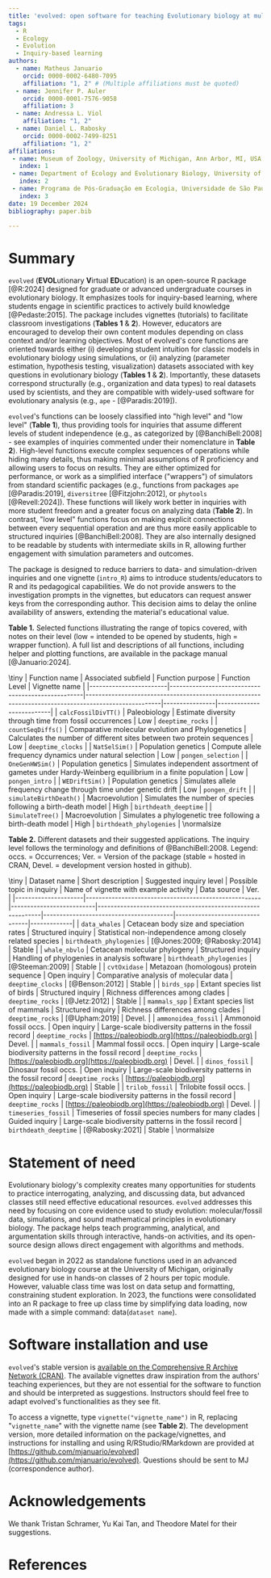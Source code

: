 ```yaml
---
title: 'evolved: open software for teaching Evolutionary biology at multiple scales through virtual inquiries'
tags:
  - R
  - Ecology
  - Evolution
  - Inquiry-based learning
authors:
  - name: Matheus Januario
    orcid: 0000-0002-6480-7095
    affiliation: "1, 2" # (Multiple affiliations must be quoted)
  - name: Jennifer P. Auler
    orcid: 0000-0001-7576-9058
    affiliation: 3
  - name: Andressa L. Viol
    affiliation: "1, 2"
  - name: Daniel L. Rabosky
    orcid: 0000-0002-7499-8251
    affiliation: "1, 2"
affiliations:
 - name: Museum of Zoology, University of Michigan, Ann Arbor, MI, USA 
   index: 1
 - name: Department of Ecology and Evolutionary Biology, University of Michigan, Ann Arbor, MI, USA 
   index: 2
 - name: Programa de Pós-Graduação em Ecologia, Universidade de São Paulo, Rua do Matão, 321, Travessa 14, São Paulo, SP, Brazil
   index: 3
date: 19 December 2024
bibliography: paper.bib

---
```


# Summary

  `evolved` (**EVOL**utionary **V**irtual **ED**ucation) is an open-source R 
  package [@R:2024] designed for graduate or advanced undergraduate courses in 
  evolutionary biology. It emphasizes tools for inquiry-based learning, where 
  students engage in scientific practices to actively build knowledge
  [@Pedaste:2015]. The package includes vignettes (tutorials) to facilitate 
  classroom investigations (**Tables 1** & **2**). However, educators are encouraged 
  to develop their own content modules depending on class context and/or learning 
  objectives. Most of evolved's core functions are oriented towards either (i) 
  developing student intuition for classic models in evolutionary biology 
  using simulations, or (ii) analyzing (parameter estimation, hypothesis 
  testing, visualization) datasets associated with key questions in 
  evolutionary biology (**Tables 1** & **2**).  Importantly, these datasets correspond 
  structurally (e.g., organization and data types) to real datasets used by 
  scientists, and they are compatible with widely-used software for evolutionary 
  analysis (e.g., `ape` - [@Paradis:2019]). 

  `evolved`'s functions can be loosely classified into "high level" and "low level"
  (**Table 1**), thus providing tools for inquiries that assume different levels 
  of student independence (e.g., as categorized by [@BanchiBell:2008] - see examples 
  of inquiries commented under their nomenclature in **Table 2**). High-level functions 
  execute complex sequences of operations while hiding many details, thus making 
  minimal assumptions of R proficiency and allowing users to focus on results. 
  They are either optimized for performance, or work as a simplified interface 
  ("wrappers") of simulators from standard scientific packages (e.g., functions 
  from packages `ape` [@Paradis:2019], `diversitree` [@Fitzjohn:2012], or 
  `phytools` [@Revell:2024]). These functions will likely work better in inquiries 
  with more student freedom and a greater focus on analyzing data (**Table 2**). In 
  contrast, "low level" functions focus on making explicit connections between 
  every sequential operation and are thus more easily applicable to structured 
  inquiries [@BanchiBell:2008]. They are also internally designed to be readable 
  by students with intermediate skills in R, allowing further engagement with 
  simulation parameters and outcomes.

  The package is designed to reduce barriers to data- and simulation-driven inquiries 
  and one vignette (`intro_R`) aims to introduce students/educators to R and its 
  pedagogical capabilities. We do not provide answers to the investigation prompts 
  in the vignettes, but educators can request answer keys from the corresponding 
  author. This decision aims to delay the online availability of answers, 
  extending the material's educational value.

**Table 1.** Selected functions illustrating the range of topics covered, with notes on their level (low = intended to be opened by students, high = wrapper function). A full list and descriptions of all functions, including helper and plotting functions, are available in the package manual [@Januario:2024]. 

\tiny
| Function name          | Associated subfield                               | Function purpose                                                                                    | Function Level | Vignette name            |
|------------------------|---------------------------------------------------|-----------------------------------------------------------------------------------------------------|----------------|--------------------------|
| `calcFossilDivTT()`    | Paleobiology                                      | Estimate diversity through time from fossil occurrences                                             | Low            | `deeptime_rocks`         |
| `countSeqDiffs()`      | Comparative molecular evolution and Phylogenetics | Calculates the number of different sites between two protein sequences                              | Low            | `deeptime_clocks`        |
| `NatSelSim()`          | Population genetics                               | Compute allele frequency dynamics under natural selection                                           | Low            | `pongen_selection`       |
| `OneGenHWSim()`        | Population genetics                               | Simulates independent assortment of gametes under Hardy-Weinberg equilibrium in a finite population | Low            | `pongen_intro`           |
| `WEDriftSim()`         | Population genetics                               | Simulates allele frequency change through time under genetic drift                                  | Low            | `pongen_drift`           |
| `simulateBirthDeath()` | Macroevolution                                    | Simulates the number of species following a birth-death model                                       | High           | `birthdeath_deeptime`    |
| `SimulateTree()`       | Macroevolution                                    | Simulates a phylogenetic tree following a birth-death model                                         | High           | `birthdeath_phylogenies` |
\normalsize

**Table 2.** Different datasets and their suggested applications. The inquiry level follows the terminology and definitions of @BanchiBell:2008. Legend: occs. = Occurrences; Ver. = Version of the package (stable = hosted in CRAN, Devel. = development version hosted in github).

\tiny
| Dataset name        | Short description                                    | Suggested inquiry level  | Possible topic in inquiry                                  | Name of vignette with example activity | Data source                    |   Ver.      | 
|---------------------|------------------------------------------------------|--------------------------|------------------------------------------------------------|----------------------------------------|--------------------------------|-------------|
| `data_whales`       | Cetacean body size and speciation rates              | Structured inquiry       | Statistical non-independence among closely related species | `birthdeath_phylogenies`               | [@Jones:2009; @Rabosky:2014]   |    Stable   |
| `whale_nbvlo`       | Cetacean molecular phylogeny                         | Structured inquiry       | Handling of phylogenies in analysis software               | `birthdeath_phylogenies`               | [@Steeman:2009]                |    Stable   |
| `cvtOxidase`        | Metazoan (homologous) protein sequence               | Open inquiry             | Comparative analysis of molecular data                     | `deeptime_clocks`                      | [@Benson:2012]                 |    Stable   |
| `birds_spp`         | Extant species list of birds                         | Structured inquiry       | Richness differences among clades                          | `deeptime_rocks`                       | [@Jetz:2012]                   |    Stable   |
| `mammals_spp`       | Extant species list of mammals                       | Structured inquiry       | Richness differences among clades                          | `deeptime_rocks`                       | [@Upham:2019]                  |   Devel.    |
| `ammonoidea_fossil` | Ammonoid fossil occs.                                | Open inquiry             | Large-scale biodiversity patterns in the fossil record     | `deeptime_rocks`                       | [https://paleobiodb.org](https://paleobiodb.org) |   Devel.    |
| `mammals_fossil`    | Mammal fossil occs.                                  | Open inquiry             | Large-scale biodiversity patterns in the fossil record     | `deeptime_rocks`                       | [https://paleobiodb.org](https://paleobiodb.org) |   Devel.    |
| `dinos_fossil`      | Dinosaur fossil occs.                                | Open inquiry             | Large-scale biodiversity patterns in the fossil record     | `deeptime_rocks`                       | [https://paleobiodb.org](https://paleobiodb.org) |    Stable   |
| `trilob_fossil`     | Trilobite fossil occs.                               | Open inquiry             | Large-scale biodiversity patterns in the fossil record     | `deeptime_rocks`                       | [https://paleobiodb.org](https://paleobiodb.org) |   Devel.    |
| `timeseries_fossil` | Timeseries of fossil species numbers for many clades | Guided inquiry           | Large-scale biodiversity patterns in the fossil record     | `birthdeath_deeptime`                  | [@Rabosky:2021] |    Stable   |
\normalsize

# Statement of need

Evolutionary biology's complexity creates many opportunities for students to 
practice interrogating, analyzing, and discussing data, but advanced classes 
still need effective educational resources. `evolved` addresses this need by 
focusing on core evidence used to study evolution: molecular/fossil data, 
simulations, and sound mathematical principles in evolutionary biology. The 
package helps teach programming, analytical, and argumentation skills through 
interactive, hands-on activities, and its open-source design allows direct 
engagement with algorithms and methods.

`evolved` began in 2022 as standalone functions used in an advanced evolutionary 
biology course at the University of Michigan, originally designed for use in 
hands-on classes of 2 hours per topic module. However, valuable class time 
was lost on data setup and formatting, constraining student exploration. In 
2023, the functions were consolidated into an R package to free up class 
time by simplifying data loading, now made with a simple 
command: data(`dataset name`). 

# Software installation and use

`evolved`'s stable version is [available on the Comprehensive R Archive Network (CRAN)](https://cran.r-project.org/web/packages/evolved/index.html).
The available vignettes draw inspiration from the authors' teaching experiences, 
but they are not essential for the software to function and should be 
interpreted as suggestions. Instructors should feel free to adapt evolved's 
functionalities as they see fit. 

To access a vignette, type `vignette("vignette_name")` 
in R, replacing "`vignette_name`" with the vignette name (see **Table 2**). 
The development version, more detailed information on the package/vignettes, and instructions for 
installing and using R/RStudio/RMarkdown are provided at 
[https://github.com/mjanuario/evolved](https://github.com/mjanuario/evolved). Questions should be sent to 
MJ (correspondence author).

# Acknowledgements

We thank Tristan Schramer, Yu Kai Tan, and Theodore Matel for their suggestions.

# References


